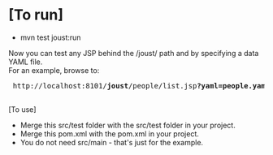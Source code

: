 [To run]
=======
 - mvn test joust:run
 
Now you can test any JSP behind the /joust/ path and by specifying a data YAML file.    
For an example, browse to:
 <pre>
 http://localhost:8101/<b>joust</b>/people/list.jsp<b>?yaml=people.yaml</b>
 </pre>
 
[To use]
 - Merge this src/test folder with the src/test folder in your project.
 - Merge this pom.xml with the pom.xml in your project. 
 - You do not need src/main - that's just for the example.